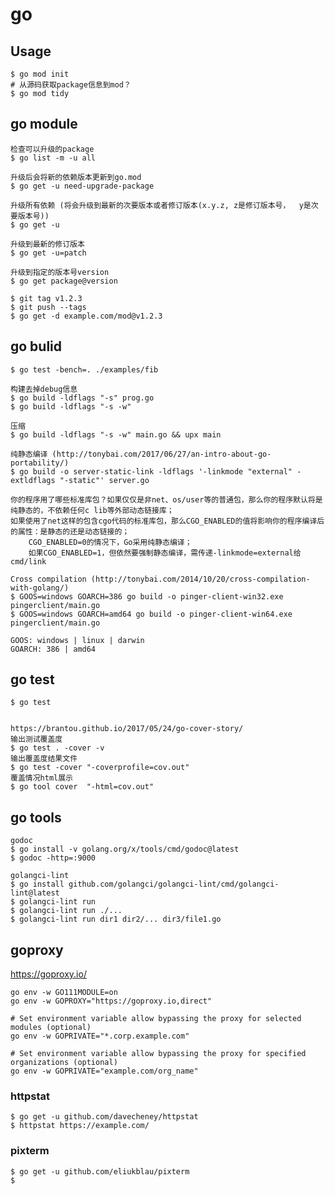 # go

## Usage

    $ go mod init
    # 从源码获取package信息到mod？
    $ go mod tidy
## go module

    检查可以升级的package
    $ go list -m -u all

    升级后会将新的依赖版本更新到go.mod
    $ go get -u need-upgrade-package

    升级所有依赖 (将会升级到最新的次要版本或者修订版本(x.y.z, z是修订版本号，  y是次要版本号))
    $ go get -u

    升级到最新的修订版本
    $ go get -u=patch

    升级到指定的版本号version
    $ go get package@version

    $ git tag v1.2.3
    $ git push --tags
    $ go get -d example.com/mod@v1.2.3

## go bulid

    $ go test -bench=. ./examples/fib

    构建去掉debug信息
    $ go build -ldflags "-s" prog.go
    $ go build -ldflags "-s -w"

    压缩
    $ go build -ldflags "-s -w" main.go && upx main 

    纯静态编译 (http://tonybai.com/2017/06/27/an-intro-about-go-portability/)
    $ go build -o server-static-link -ldflags '-linkmode "external" -extldflags "-static"' server.go

    你的程序用了哪些标准库包？如果仅仅是非net、os/user等的普通包，那么你的程序默认将是纯静态的，不依赖任何c lib等外部动态链接库；
    如果使用了net这样的包含cgo代码的标准库包，那么CGO_ENABLED的值将影响你的程序编译后的属性：是静态的还是动态链接的；
        CGO_ENABLED=0的情况下，Go采用纯静态编译；
        如果CGO_ENABLED=1，但依然要强制静态编译，需传递-linkmode=external给cmd/link

    Cross compilation (http://tonybai.com/2014/10/20/cross-compilation-with-golang/)
    $ GOOS=windows GOARCH=386 go build -o pinger-client-win32.exe pingerclient/main.go
    $ GOOS=windows GOARCH=amd64 go build -o pinger-client-win64.exe pingerclient/main.go

    GOOS: windows | linux | darwin
    GOARCH: 386 | amd64

## go test

    $ go test


    https://brantou.github.io/2017/05/24/go-cover-story/
    输出测试覆盖度
    $ go test . -cover -v
    输出覆盖度结果文件
    $ go test -cover "-coverprofile=cov.out"
    覆盖情况html展示
    $ go tool cover  "-html=cov.out"

## go tools

    godoc
    $ go install -v golang.org/x/tools/cmd/godoc@latest
    $ godoc -http=:9000

    golangci-lint
    $ go install github.com/golangci/golangci-lint/cmd/golangci-lint@latest
    $ golangci-lint run
    $ golangci-lint run ./...
    $ golangci-lint run dir1 dir2/... dir3/file1.go

## goproxy

https://goproxy.io/

```
go env -w GO111MODULE=on
go env -w GOPROXY="https://goproxy.io,direct"

# Set environment variable allow bypassing the proxy for selected modules (optional)
go env -w GOPRIVATE="*.corp.example.com"

# Set environment variable allow bypassing the proxy for specified organizations (optional)
go env -w GOPRIVATE="example.com/org_name"
```
    
### httpstat

    $ go get -u github.com/davecheney/httpstat
    $ httpstat https://example.com/

### pixterm

    $ go get -u github.com/eliukblau/pixterm
    $
